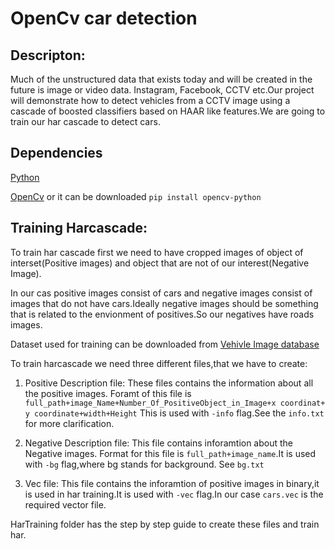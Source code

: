 # OpenCv car detection

## Descripton:

Much of the unstructured data that exists today and will be created in the future is image or video data. Instagram, Facebook, CCTV etc.Our project will demonstrate how to detect vehicles from a CCTV image using a cascade of boosted classifiers based on HAAR like features.We are going to train our har cascade to detect cars.

## Dependencies
[Python](https://www.continuum.io/downloads)

[OpenCv](http://opencv.org/) or it can be downloaded `pip install opencv-python`

## Training Harcascade:
To train har cascade first we need to have cropped images of object of interset(Positive images) and object that are not of our interest(Negative Image).

In our cas positive images consist of cars and negative images consist of images that do not have cars.Ideally negative images should be something that is related to the envionment of positives.So our negatives have roads images.

Dataset used for training can be downloaded from [Vehivle Image database](http://www.gti.ssr.upm.es/data/Vehicle_database.html)

To train harcascade we need three different files,that we have to create:

1. Positive Description file:  These files contains the information about all the positive images. Foramt of this file is `full_path+image_Name+Number_Of_PositiveObject_in_Image+x coordinat+ y coordinate+width+Height` This is used with `-info` flag.See the `info.txt` for more clarification.
  
2. Negative Description file:  This file contains inforamtion about the Negative images. Format for this file is `full_path+image_name`.It is used with `-bg` flag,where bg stands for background. See `bg.txt`
  
3. Vec file:  This file contains the inforamtion of positive images in binary,it is used in har training.It is used with `-vec` flag.In our case `cars.vec` is the required vector file.
  
HarTraining folder has the step by step guide to create these files and train har.
  
